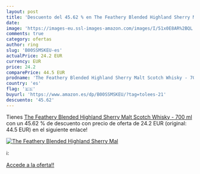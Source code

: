 ```yaml
---
layout: post
title: 'Descuento del 45.62 % en The Feathery Blended Highland Sherry Mal'
date: 
image: 'https://images-eu.ssl-images-amazon.com/images/I/51x0E8AR%2BQL._SL200_.jpg'
comments: true
category: ofertas
author: ring
slug: 'B00SSMSKEU-es'
actualPrice: 24.2 EUR
currency: EUR
price: 24.2
comparePrice: 44.5 EUR
prodname: 'The Feathery Blended Highland Sherry Malt Scotch Whisky - 700 ml'
country: 'es'
flag: '🇪🇸'
buyurl: 'https://www.amazon.es/dp/B00SSMSKEU/?tag=tolees-21'
descuento: '45.62'
---
```


Tienes [The Feathery Blended Highland Sherry Malt Scotch Whisky - 700 ml](https://www.amazon.es/dp/B00SSMSKEU/?tag=tolees-21) con un 45.62 % de descuento con precio de oferta de 24.2 EUR (original: 44.5 EUR) en el siguiente enlace!

[![The Feathery Blended Highland Sherry Mal](https://images-eu.ssl-images-amazon.com/images/I/51x0E8AR%2BQL._SL200_.jpg)](https://www.amazon.es/dp/B00SSMSKEU/?tag=tolees-21)

ℹ️:


[Accede a la oferta!!](https://www.amazon.es/dp/B00SSMSKEU/?tag=tolees-21)
